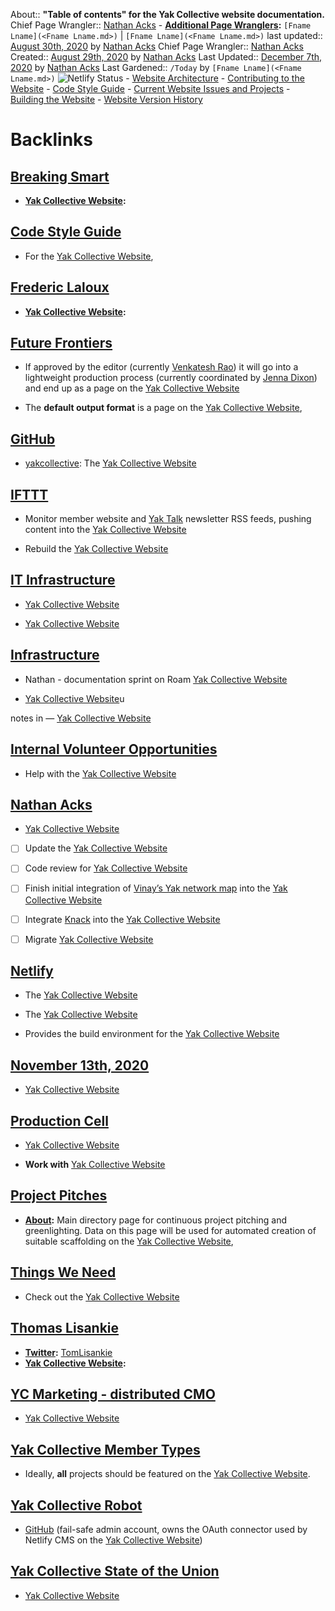 About:: __"Table of contents" for the Yak Collective website documentation.__
Chief Page Wrangler:: [Nathan Acks](<Nathan Acks.md>)
    - **[Additional Page Wranglers](<Additional Page Wranglers.md>):** `[Fname Lname](<Fname Lname.md>)` | `[Fname Lname](<Fname Lname.md>)`
last updated:: [August 30th, 2020](<August 30th, 2020.md>) by [Nathan Acks](<Nathan Acks.md>)
Chief Page Wrangler:: [Nathan Acks](<Nathan Acks.md>)
Created:: [August 29th, 2020](<August 29th, 2020.md>) by [Nathan Acks](<Nathan Acks.md>)
Last Updated:: [December 7th, 2020](<December 7th, 2020.md>) by [Nathan Acks](<Nathan Acks.md>)
Last Gardened:: `/Today` by `[Fname Lname](<Fname Lname.md>)`
![Netlify Status](https://api.netlify.com/api/v1/badges/943ff646-41b6-4b4b-ab86-a891698c72c7/deploy-status)
    - [Website Architecture](<Website Architecture.md>)
    - [Contributing to the Website](<Contributing to the Website.md>)
        - [Code Style Guide](<Code Style Guide.md>)
        - [Current Website Issues and Projects](https://github.com/The-Yak-Collective/yakcollective/issues)
        - [Building the Website](<Building the Website.md>)
    - [Website Version History](<Website Version History.md>)

# Backlinks
## [Breaking Smart](<Breaking Smart.md>)
- **[Yak Collective Website](<Yak Collective Website.md>):**

## [Code Style Guide](<Code Style Guide.md>)
- For the [Yak Collective Website](<Yak Collective Website.md>),

## [Frederic Laloux](<Frederic Laloux.md>)
- **[Yak Collective Website](<Yak Collective Website.md>):**

## [Future Frontiers](<Future Frontiers.md>)
- If approved by the editor (currently [Venkatesh Rao](<Venkatesh Rao.md>)) it will go into a lightweight production process (currently coordinated by [Jenna Dixon](<Jenna Dixon.md>)) and end up as a page on the [Yak Collective Website](<Yak Collective Website.md>)

- The **default output format** is a page on the [Yak Collective Website](<Yak Collective Website.md>),

## [GitHub](<GitHub.md>)
- [yakcollective](https://github.com/The-Yak-Collective/yakcollective): The [Yak Collective Website](<Yak Collective Website.md>)

## [IFTTT](<IFTTT.md>)
- Monitor member website and [Yak Talk](<Yak Talk.md>) newsletter RSS feeds, pushing content into the [Yak Collective Website](<Yak Collective Website.md>)

- Rebuild the [Yak Collective Website](<Yak Collective Website.md>)

## [IT Infrastructure](<IT Infrastructure.md>)
- [Yak Collective Website](<Yak Collective Website.md>)

- [Yak Collective Website](<Yak Collective Website.md>)

## [Infrastructure](<Infrastructure.md>)
- Nathan - documentation sprint on Roam  [Yak Collective Website](<Yak Collective Website.md>)

- [Yak Collective Website](<Yak Collective Website.md>)u

notes in — [Yak Collective Website](<Yak Collective Website.md>)

## [Internal Volunteer Opportunities](<Internal Volunteer Opportunities.md>)
- Help with the [Yak Collective Website](<Yak Collective Website.md>)

## [Nathan Acks](<Nathan Acks.md>)
- [Yak Collective Website](<Yak Collective Website.md>)

- [ ] Update the [Yak Collective Website](<Yak Collective Website.md>)

- [ ] Code review for [Yak Collective Website](<Yak Collective Website.md>)

- [ ] Finish initial integration of [Vinay’s Yak network map](https://dataingestor.github.io/yakmap1/network/) into the [Yak Collective Website](<Yak Collective Website.md>)

- [ ] Integrate [Knack](<Knack.md>) into the [Yak Collective Website](<Yak Collective Website.md>)

- [ ] Migrate [Yak Collective Website](<Yak Collective Website.md>)

## [Netlify](<Netlify.md>)
- The [Yak Collective Website](<Yak Collective Website.md>)

- The [Yak Collective Website](<Yak Collective Website.md>)

- Provides the build environment for the [Yak Collective Website](<Yak Collective Website.md>)

## [November 13th, 2020](<November 13th, 2020.md>)
- [Yak Collective Website](<Yak Collective Website.md>)

## [Production Cell](<Production Cell.md>)
- [Yak Collective Website](<Yak Collective Website.md>)

- __Work with__ [Yak Collective Website](<Yak Collective Website.md>)

## [Project Pitches](<Project Pitches.md>)
- **[About](<About.md>):** Main directory page for continuous project pitching and greenlighting. Data on this page will be used for automated creation of suitable scaffolding on the [Yak Collective Website](<Yak Collective Website.md>),

## [Things We Need](<Things We Need.md>)
- Check out the [Yak Collective Website](<Yak Collective Website.md>)

## [Thomas Lisankie](<Thomas Lisankie.md>)
- **[Twitter](<Twitter.md>):** [TomLisankie](https://twitter.com/TomLisankie)
- **[Yak Collective Website](<Yak Collective Website.md>):**

## [YC Marketing - distributed CMO](<YC Marketing - distributed CMO.md>)
- [Yak Collective Website](<Yak Collective Website.md>)

## [Yak Collective Member Types](<Yak Collective Member Types.md>)
- Ideally, __all__ projects should be featured on the [Yak Collective Website](<Yak Collective Website.md>).

## [Yak Collective Robot](<Yak Collective Robot.md>)
- [GitHub](<GitHub.md>) (fail-safe admin account, owns the OAuth connector used by Netlify CMS on the [Yak Collective Website](<Yak Collective Website.md>))

## [Yak Collective State of the Union](<Yak Collective State of the Union.md>)
- [Yak Collective Website](<Yak Collective Website.md>)

